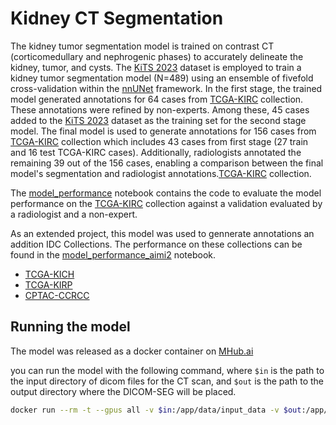# Kidney CT Segmentation

The kidney tumor segmentation model is trained on contrast CT (corticomedullary and nephrogenic phases) to accurately delineate the kidney, tumor, and cysts. The [KiTS 2023](https://kits-challenge.org/kits23/) dataset is employed to train a kidney tumor segmentation model (N=489) using an ensemble of fivefold cross-validation within the [nnUNet](https://github.com/MIC-DKFZ/nnUNet/tree/master/documentation) framework. In the first stage, the trained model generated annotations for 64 cases from [TCGA-KIRC](https://wiki.cancerimagingarchive.net/pages/viewpage.action?pageId=5800386) collection. These annotations were refined by non-experts. Among these, 45 cases added to the [KiTS 2023](https://kits-challenge.org/kits23/) dataset as the training set for the second stage model. The final model is used to generate annotations for 156 cases from [TCGA-KIRC](https://wiki.cancerimagingarchive.net/pages/viewpage.action?pageId=5800386) collection which includes 43 cases from first stage (27 train and 16 test TCGA-KIRC cases). Additionally, radiologists annotated the remaining 39 out of the 156 cases, enabling a comparison between the final model's segmentation and radiologist annotations.[TCGA-KIRC](https://wiki.cancerimagingarchive.net/pages/viewpage.action?pageId=5800386) collection.

The [model_performance](model_performance.ipynb) notebook contains the code to evaluate the model performance on the [TCGA-KIRC](https://wiki.cancerimagingarchive.net/pages/viewpage.action?pageId=5800386) collection against a validation evaluated by a radiologist and a non-expert.

As an extended project, this model was used to gennerate annotations an addition IDC Collections. The performance on these collections can be found in the [model_performance_aimi2](model_performance_aimi2.ipynb) notebook.

- [TCGA-KICH](https://www.cancerimagingarchive.net/collection/tcga-kich/)
- [TCGA-KIRP](https://www.cancerimagingarchive.net/collection/tcga-kirp/)
- [CPTAC-CCRCC](https://www.cancerimagingarchive.net/collection/CPTAC-CCRCC/)

## Running the model

The model was released as a docker container on [MHub.ai](https://mhub.ai/models/bamf_nnunet_ct_kidney)

you can run the model with the following command, where `$in` is the path to the input directory of dicom files for the CT scan, and `$out` is the path to the output directory where the DICOM-SEG will be placed.

```bash
docker run --rm -t --gpus all -v $in:/app/data/input_data -v $out:/app/data/output_data mhubai/bamf_nnunet_ct_kidney
```
